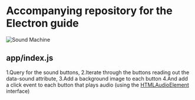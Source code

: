 # Accompanying repository for the Electron guide

![Sound Machine](https://rawgithub.com/bojzi/sound-machine/master/sketch/sound-machine.png)

## app/index.js
1.Query for the sound buttons,
2.Iterate through the buttons reading out the data-sound attribute,
3.Add a background image to each button
4.And add a click event to each button that plays audio (using the [HTMLAudioElement](https://developer.mozilla.org/en/docs/Web/API/HTMLAudioElement) interface)
